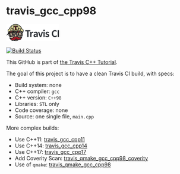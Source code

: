 # travis_gcc_cpp98

[![Travis CI logo](TravisCI.png)](https://travis-ci.org)

[![Build Status](https://travis-ci.org/richelbilderbeek/travis_gcc_cpp98.svg?branch=master)](https://travis-ci.org/richelbilderbeek/travis_gcc_cpp98)

This GitHub is part of [the Travis C++ Tutorial](https://github.com/richelbilderbeek/travis_cpp_tutorial).

The goal of this project is to have a clean Travis CI build, with specs:

 * Build system: none
 * C++ compiler: `gcc`
 * C++ version: `C++98`
 * Libraries: `STL` only
 * Code coverage: none
 * Source: one single file, `main.cpp`

More complex builds:
 * Use C++11: [travis_gcc_cpp11](https://www.github.com/richelbilderbeek/travis_gcc_cpp11)
 * Use C++14: [travis_gcc_cpp14](https://www.github.com/richelbilderbeek/travis_gcc_cpp14)
 * Use C++17: [travis_gcc_cpp17](https://www.github.com/richelbilderbeek/travis_gcc_cpp17)
 * Add Coverity Scan: [travis_qmake_gcc_cpp98_coverity](https://www.github.com/richelbilderbeek/travis_qmake_gcc_cpp98_coverity)
 * Use of `qmake`: [travis_qmake_gcc_cpp98](https://www.github.com/richelbilderbeek/travis_qmake_gcc_cpp98)
